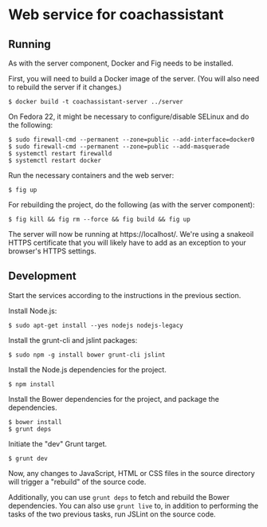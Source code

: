 # Web service for coachassistant

## Running

As with the server component, Docker and Fig needs to be installed.

First, you will need to build a Docker image of the server. (You will also need
to rebuild the server if it changes.)

    $ docker build -t coachassistant-server ../server

On Fedora 22, it might be necessary to configure/disable SELinux and do the
following:

    $ sudo firewall-cmd --permanent --zone=public --add-interface=docker0
    $ sudo firewall-cmd --permanent --zone=public --add-masquerade
    $ systemctl restart firewalld
    $ systemctl restart docker

Run the necessary containers and the web server:

    $ fig up

For rebuilding the project, do the following (as with the server component):

    $ fig kill && fig rm --force && fig build && fig up

The server will now be running at https://localhost/. We're using a snakeoil
HTTPS certificate that you will likely have to add as an exception to your
browser's HTTPS settings.

## Development

Start the services according to the instructions in the previous section.

Install Node.js:

    $ sudo apt-get install --yes nodejs nodejs-legacy

Install the grunt-cli and jslint packages:

    $ sudo npm -g install bower grunt-cli jslint

Install the Node.js dependencies for the project.

    $ npm install

Install the Bower dependencies for the project, and package the dependencies.

    $ bower install
    $ grunt deps

Initiate the "dev" Grunt target.

    $ grunt dev

Now, any changes to JavaScript, HTML or CSS files in the source directory will
trigger a "rebuild" of the source code.

Additionally, you can use <code>grunt deps</code> to fetch and rebuild the
Bower dependencies. You can also use <code>grunt live</code> to, in addition to
performing the tasks of the two previous tasks, run JSLint on the source code.